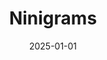 ---
title: "Ninigrams"
authors:
  - admin
date: "2025-01-01"
summary: "A daily nonogram app that can be launched directly within Reddit."
featured: true
url_project: "https://www.reddit.com/r/ninigrams/"
image:
  caption: ""
---